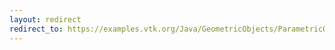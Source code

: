 ```yaml
---
layout: redirect
redirect_to: https://examples.vtk.org/Java/GeometricObjects/ParametricObjects/
---
```

